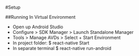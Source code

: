 #Setup

##Running In Virtual Environment
- Open up Android Studio
- Configure > SDK Manager > Launch Standalone Manager
- Tools > Manage AVDs > Select + Start Environment
- In project folder: $ react-native Start
- In separate terminal $ react-native run-android
